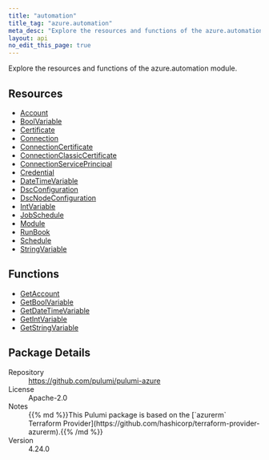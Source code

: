```yaml
---
title: "automation"
title_tag: "azure.automation"
meta_desc: "Explore the resources and functions of the azure.automation module."
layout: api
no_edit_this_page: true
---
```


<!-- WARNING: this file was generated by Pulumi Docs Generator. -->
<!-- Do not edit by hand unless you're certain you know what you are doing! -->

Explore the resources and functions of the azure.automation module.

<h2 id="resources">Resources</h2>
<ul class="api">
    <li><a href="account" title="Account"><span class="api-symbol api-symbol--resource"></span>Account</a></li>
    <li><a href="boolvariable" title="BoolVariable"><span class="api-symbol api-symbol--resource"></span>BoolVariable</a></li>
    <li><a href="certificate" title="Certificate"><span class="api-symbol api-symbol--resource"></span>Certificate</a></li>
    <li><a href="connection" title="Connection"><span class="api-symbol api-symbol--resource"></span>Connection</a></li>
    <li><a href="connectioncertificate" title="ConnectionCertificate"><span class="api-symbol api-symbol--resource"></span>ConnectionCertificate</a></li>
    <li><a href="connectionclassiccertificate" title="ConnectionClassicCertificate"><span class="api-symbol api-symbol--resource"></span>ConnectionClassicCertificate</a></li>
    <li><a href="connectionserviceprincipal" title="ConnectionServicePrincipal"><span class="api-symbol api-symbol--resource"></span>ConnectionServicePrincipal</a></li>
    <li><a href="credential" title="Credential"><span class="api-symbol api-symbol--resource"></span>Credential</a></li>
    <li><a href="datetimevariable" title="DateTimeVariable"><span class="api-symbol api-symbol--resource"></span>DateTimeVariable</a></li>
    <li><a href="dscconfiguration" title="DscConfiguration"><span class="api-symbol api-symbol--resource"></span>DscConfiguration</a></li>
    <li><a href="dscnodeconfiguration" title="DscNodeConfiguration"><span class="api-symbol api-symbol--resource"></span>DscNodeConfiguration</a></li>
    <li><a href="intvariable" title="IntVariable"><span class="api-symbol api-symbol--resource"></span>IntVariable</a></li>
    <li><a href="jobschedule" title="JobSchedule"><span class="api-symbol api-symbol--resource"></span>JobSchedule</a></li>
    <li><a href="module" title="Module"><span class="api-symbol api-symbol--resource"></span>Module</a></li>
    <li><a href="runbook" title="RunBook"><span class="api-symbol api-symbol--resource"></span>RunBook</a></li>
    <li><a href="schedule" title="Schedule"><span class="api-symbol api-symbol--resource"></span>Schedule</a></li>
    <li><a href="stringvariable" title="StringVariable"><span class="api-symbol api-symbol--resource"></span>StringVariable</a></li>
</ul>

<h2 id="functions">Functions</h2>
<ul class="api">
    <li><a href="getaccount" title="GetAccount"><span class="api-symbol api-symbol--function"></span>GetAccount</a></li>
    <li><a href="getboolvariable" title="GetBoolVariable"><span class="api-symbol api-symbol--function"></span>GetBoolVariable</a></li>
    <li><a href="getdatetimevariable" title="GetDateTimeVariable"><span class="api-symbol api-symbol--function"></span>GetDateTimeVariable</a></li>
    <li><a href="getintvariable" title="GetIntVariable"><span class="api-symbol api-symbol--function"></span>GetIntVariable</a></li>
    <li><a href="getstringvariable" title="GetStringVariable"><span class="api-symbol api-symbol--function"></span>GetStringVariable</a></li>
</ul>

<h2 id="package-details">Package Details</h2>
<dl class="package-details">
	<dt>Repository</dt>
	<dd><a href="https://github.com/pulumi/pulumi-azure">https://github.com/pulumi/pulumi-azure</a></dd>
	<dt>License</dt>
	<dd>Apache-2.0</dd>
	<dt>Notes</dt>
	<dd>{{% md %}}This Pulumi package is based on the [`azurerm` Terraform Provider](https://github.com/hashicorp/terraform-provider-azurerm).{{% /md %}}</dd>
	<dt>Version</dt>
	<dd>4.24.0</dd>
</dl>

